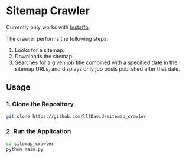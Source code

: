 # Sitemap Crawler

Currently only works with [Instaffo](https://app.instaffo.com/).

The crawler performs the following steps:
1. Looks for a sitemap.
2. Downloads the sitemap.
3. Searches for a given job title combined with a specified date in the sitemap URLs, and displays only job posts published after that date.

## Usage 

### 1. Clone the Repository
```bash
git clone https://github.com/lllDavid/sitemap_crawler
```
### 2. Run the Application
```bash
cd sitemap_crawler
python main.py
```